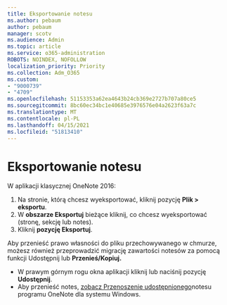 ```yaml
---
title: Eksportowanie notesu
ms.author: pebaum
author: pebaum
manager: scotv
ms.audience: Admin
ms.topic: article
ms.service: o365-administration
ROBOTS: NOINDEX, NOFOLLOW
localization_priority: Priority
ms.collection: Adm_O365
ms.custom:
- "9000739"
- "4709"
ms.openlocfilehash: 51153353a62ea4643b24cb369e2727b707a80ce5
ms.sourcegitcommit: 8bc60ec34bc1e40685e3976576e04a2623f63a7c
ms.translationtype: MT
ms.contentlocale: pl-PL
ms.lasthandoff: 04/15/2021
ms.locfileid: "51813410"
---
```

# <a name="export-a-notebook"></a>Eksportowanie notesu

W aplikacji klasycznej OneNote 2016:

1. Na stronie, którą chcesz wyeksportować, kliknij pozycję **Plik > eksportu**.
2. W **obszarze Eksportuj** bieżące kliknij, co chcesz wyeksportować (stronę, sekcję lub notes).
3. Kliknij **pozycję Eksportuj**.
 
Aby przenieść prawo własności do pliku przechowywanego w  chmurze, możesz również przeprowadzić migrację zawartości notesów za pomocą funkcji Udostępnij lub **Przenieś/Kopiuj.**  

- W prawym górnym rogu okna aplikacji kliknij lub naciśnij pozycję **Udostępnij**.
- Aby przenieść notes, [zobacz Przenoszenie udostępnionego](https://support.office.com/article/move-a-onenote-for-windows-notebook-that-you-ve-shared-with-others-56c7659e-1850-49a6-8874-e2db6b440cd4?ui=en-US&rs=en-US&ad=US)notesu programu OneNote dla systemu Windows.
